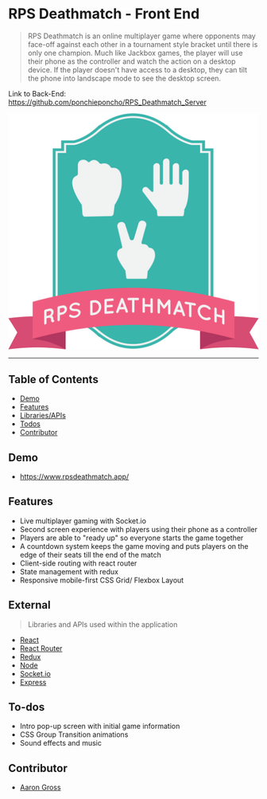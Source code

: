 # RPS Deathmatch - Front End

> RPS Deathmatch is an online multiplayer game where opponents may face-off against each other in a tournament style bracket until there is only one champion. Much like Jackbox games, the player will use their phone as the controller and watch the action on a desktop device. If the player doesn't have access to a desktop, they can tilt the phone into landscape mode to see the desktop screen.

Link to Back-End: https://github.com/ponchieponcho/RPS_Deathmatch_Server
<br>

![logo](https://github.com/ponchieponcho/RPS_Deathmatch/blob/master/src/images/LOGO_RPS.png?raw=true)

---

## Table of Contents
- [Demo](#demo)
- [Features](#features)
- [Libraries/APIs](#external)
- [Todos](#to-dos)
- [Contributor](#contributor)

## Demo
* https://www.rpsdeathmatch.app/

## Features

* Live multiplayer gaming with Socket.io
* Second screen experience with players using their phone as a controller
* Players are able to "ready up" so everyone starts the game together
* A countdown system keeps the game moving and puts players on the edge of their seats till the end of the match
* Client-side routing with react router
* State management with redux
* Responsive mobile-first CSS Grid/ Flexbox Layout

## External
> Libraries and APIs used within the application
* [React](https://reactjs.org/)
* [React Router](https://github.com/ReactTraining/react-router)
* [Redux](https://redux.js.org/)
* [Node](https://nodejs.org/)
* [Socket.io](https://socket.io/)
* [Express](https://expressjs.com/)


## To-dos
* Intro pop-up screen with initial game information
* CSS Group Transition animations
* Sound effects and music

## Contributor
* [Aaron Gross](https://github.com/ponchieponcho)
